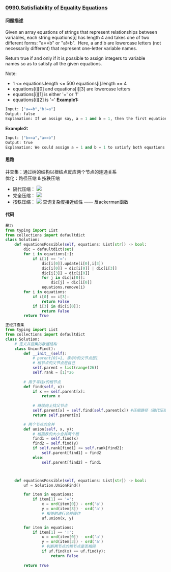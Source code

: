 ### [0990.Satisfiability of Equality Equations](https://leetcode-cn.com/problems/satisfiability-of-equality-equations/)

#### 问题描述
Given an array equations of strings that represent relationships between variables, each string equations[i] has length 4 and takes one of two different forms: "a==b" or "a!=b".  Here, a and b are lowercase letters (not necessarily different) that represent one-letter variable names.

Return true if and only if it is possible to assign integers to variable names so as to satisfy all the given equations.

Note:
- 1 <= equations.length <= 500
equations[i].length == 4
- equations[i][0] and equations[i][3] are lowercase letters
- equations[i][1] is either '=' or '!'
- equations[i][2] is '='
**Example1:**
```python
Input: ["a==b","b!=a"]
Output: false
Explanation: If we assign say, a = 1 and b = 1, then the first equation is satisfied, but not the second.  There is no way to assign the variables to satisfy both equations.
```
**Example2:**
```python
Input: ["b==a","a==b"]
Output: true
Explanation: We could assign a = 1 and b = 1 to satisfy both equations.
```
#### 思路
并查集：通过树的结构以根结点反应两个节点的连通关系   
优化：路径压缩 & 按秩压缩 
- 隔代压缩：
![](http://markdown.diobrando0825.cn/2020-06-08-Screen%20Shot%202020-06-08%20at%206.27.05%20PM.png) 
- 完全压缩： 
![](http://markdown.diobrando0825.cn/2020-06-08-Screen%20Shot%202020-06-08%20at%206.27.40%20PM.png)
- 按秩压缩：
![](http://markdown.diobrando0825.cn/2020-06-08-Screen%20Shot%202020-06-08%20at%206.28.29%20PM.png)
查询复杂度接近线性 —— 反ackerman函数   

#### 代码

```python
暴力
from typing import List
from collections import defaultdict
class Solution:
    def equationsPossible(self, equations: List[str]) -> bool:
        dic = defaultdict(set)
        for i in equations[:]:
            if i[1] == '=':
                dic[i[0]].update(i[0],i[3])
                dic[i[0]] = dic[i[0]] | dic[i[3]]
                dic[i[3]] = dic[i[0]]
                for j in dic[i[0]]:
                    dic[j] = dic[i[0]]
                equations.remove(i)
        for i in equations:
            if i[0] == i[3]:
                return False
            if i[3] in dic[i[0]]:
                return False
        return True
```

```python
正经并查集
from typing import List
from collections import defaultdict
class Solution:
    # 定义并查集的数据结构
    class UnionFind():
        def __init__(self):
            # parent[0]=1, 表示0的父节点是1
            # 根节点的父节点是自己
            self.parent = list(range(26))
            self.rank = [1]*26
        
        # 用于寻找x的根节点
        def find(self, x):
            if x == self.parent[x]:
                return x
            
            # 继续向上找父节点
            self.parent[x] = self.find(self.parent[x]) #压缩路径（隔代压缩）
            return self.parent[x]

        # 两个节点的合并
        def union(self, x, y):
            # 根据秩的大小合并两个根
            find1 = self.find(x)
            find2 = self.find(y)
            if self.rank[find1] <= self.rank[find2]:
                self.parent[find1] = find2
            else:
                self.parent[find2] = find1



    def equationsPossible(self, equations: List[str]) -> bool:
        uf = Solution.UnionFind()

        for item in equations:
            if item[1] == '=':
                x = ord(item[0]) - ord('a')
                y = ord(item[3]) - ord('a')
                # 相等的进行合并操作
                uf.union(x, y)

        for item in equations:
            if item[1] == '!':
                x = ord(item[0]) - ord('a')
                y = ord(item[3]) - ord('a')
                # 判断两节点的根节点是否相同
                if uf.find(x) == uf.find(y):
                    return False
        
        return True
```